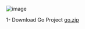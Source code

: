 ![image](https://github.com/user-attachments/assets/f2f1b5fd-e92d-47cc-869b-7f144d2ab2a8)

1- Download Go Project 
[go.zip](https://github.com/user-attachments/files/17097881/go.zip)
